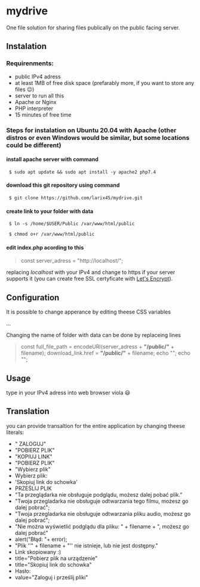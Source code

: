 # mydrive
One file solution for sharing files publically on the public facing server.

## Instalation
### Requirenments:
* public IPv4 adress
* at least 1MB of free disk space (prefarably more, if you want to store any files 😉)
* server to run all this
* Apache or Nginx
* PHP interpreter
* 15 minutes of free time

### Steps for instalation on Ubuntu 20.04 with Apache (other distros or even Windows would be similar, but some locations could be different)
#### **install apache server with command**

` $ sudo apt update && sudo apt install -y apache2 php7.4` 

#### **download this git repository using command**

` $ git clone https://github.com/larix45/mydrive.git` 

#### **create link to your folder with data**

` $ ln -s /home/$USER/Public /var/www/html/public` 

` $ chmod o+r /var/www/html/public`

#### **edit index.php acording to this**

> const server_adress = "http://localhost/";

replacing *localhost* with your IPv4 and change to https if your server supports it (you can create free SSL certyficate with [Let's Encrypt](https://letsencrypt.org)).



## Configuration

It is possible to change apperance by editing theese CSS variables

...

Changing the name of folder with data can be done by replaceing lines 
> const full_file_path = encodeURI(server_adress + **"/public/"** + filename);
> download_link.href = **"/public/"** + filename;
>   echo "<input type='hidden' id='files' value='".json_encode(array_values(scandir(**"./public"**)))."'>";
>  echo "<input type='hidden' id='dirs' value='".json_encode(array_values(glob(**"public"** . "/*" , GLOB_ONLYDIR)))."'>"; 


## Usage
type in your IPv4 adress into web browser
viola 😃

## Translation
you can provide transaltion for the entire application by changing theese literals:
*  " ZALOGUJ"                           
*  "POBIERZ PLIK"                    
*  "KOPIUJ LINK"                         
*  "POBIERZ PLIK"                       
*  "Wybierz plik"                       
*  Wybierz plik:
*  'Skopiuj link do schowka'
*  PRZEŚLIJ PLIK
*  "Ta przeglądarka nie obsługuje podglądu, możesz dalej pobać plik."
*  "Twoja przegladarka nie obsługuje odtwarzania tego filmu, możesz go dalej pobrać";
*  "Twoja przegladarka nie obsługuje odtwarzania pliku audio, możesz go dalej pobrać";
*  "Nie można wyświetlić podglądu dla pliku: " + filename + ", możesz go dalej pobrać"
*   alert("Błąd: "+ error);
*   "Plik ''" + filename + "'' nie istnieje, lub nie jest dostępny."
*   Link skopiowany :)
*   title="Pobierz plik na urządzenie"
*   title="Skopiuj link do schowka"
*   Hasło:
*   value="Zaloguj i prześlij pliki"  